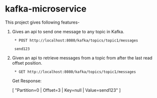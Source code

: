 # kafka-microservice
This project gives following features-

1. Gives an api to send one message to any topic in Kafka.

        * POST http://localhost:8080/kafka/topics/topic1/messages 
        
        send123
        
2. Given an api to retrieve messages from a topic from after the last read offset position.

        * GET http://localhost:8080/kafka/topics/topic1/messages
    
    Get Response: 
    
    [ "Partition=0 | Offset=3 | Key=null | Value=send123" ]

